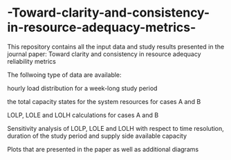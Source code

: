 # -Toward-clarity-and-consistency-in-resource-adequacy-metrics-
This repository contains all the input data and study results presented in the journal paper: Toward clarity and consistency 
in resource adequacy reliability metrics

The follwoing type of data are available:

hourly load distribution for a week-long study period

the total capacity states for the system resources for cases A and B 

LOLP, LOLE and LOLH calculations for cases A and B

Sensitivity analysis of LOLP, LOLE and LOLH with respect to time resolution, duration of the study period and supply side available capacity

Plots that are presented in the paper as well as additional diagrams
